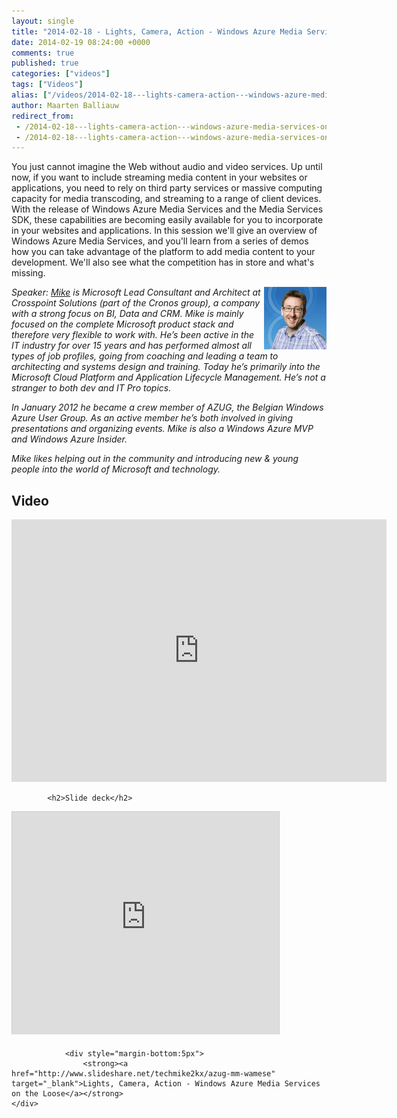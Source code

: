 ```yaml
---
layout: single
title: "2014-02-18 - Lights, Camera, Action - Windows Azure Media Services on the Loose"
date: 2014-02-19 08:24:00 +0000
comments: true
published: true
categories: ["videos"]
tags: ["Videos"]
alias: ["/videos/2014-02-18---lights-camera-action---windows-azure-media-services-on-the-loose"]
author: Maarten Balliauw
redirect_from:
 - /2014-02-18---lights-camera-action---windows-azure-media-services-on-the-loose.html
 - /2014-02-18---lights-camera-action---windows-azure-media-services-on-the-loose.html
---
```


<p>You just cannot imagine the Web without audio and video services. Up until now, if you want to include streaming media content in your websites or applications, you need to rely on third party services or massive computing capacity for media transcoding, and streaming to a range of client devices. With the release of Windows Azure Media Services and the Media Services SDK, these capabilities are becoming easily available for you to incorporate in your websites and applications. In this session we'll give an overview of Windows Azure Media Services, and you'll learn from a series of demos how you can take advantage of the platform to add media content to your development. We'll also see what the competition has in store and what's missing.</p>
<p><em><img width="100" align="right" alt="Mike Martin" src="/assets/media/speakers/mike-martin.jpg">Speaker:&nbsp;</em><i><a href="http://techmike2kx.wordpress.com/" target="_blank">Mike</a>&nbsp;is Microsoft Lead Consultant and Architect at Crosspoint Solutions (part of the Cronos group), a company with a strong focus on BI, Data and CRM. Mike is mainly focused on the complete Microsoft product stack and therefore very flexible to work with. He&rsquo;s been active in the IT industry for over 15 years and has performed almost all types of job profiles, going from coaching and leading a team to architecting and systems design and training. Today he&rsquo;s primarily into the Microsoft Cloud Platform and Application Lifecycle Management. He&rsquo;s not a stranger to both dev and IT Pro topics.&nbsp;</i></p>
<p><i>In January 2012 he became a crew member of AZUG, the Belgian Windows Azure User Group. As an active member he&rsquo;s both involved in giving presentations and organizing events. Mike is also a Windows Azure MVP and Windows Azure Insider.&nbsp;</i></p>
<p><i>Mike likes helping out in the community and introducing new &amp; young people into the world of Microsoft and technology.</i></p>

<h2>Video</h2>
<div>
				
				
				
<iframe width="600" height="420" src="http://www.youtube.com/embed/fpBxXe2qGMA?hd=1" frameborder="0" allowfullscreen=""></iframe>
				
</div>

			<h2>Slide deck</h2>
<div>
					<iframe src="http://www.slideshare.net/slideshow/embed_code/31376835" width="427" height="356" frameborder="0" marginwidth="0" marginheight="0" scrolling="no" style="border:1px solid #CCC;border-width:1px 1px 0;margin-bottom:5px" allowfullscreen="" webkitallowfullscreen="" mozallowfullscreen=""></iframe>
			
				<div style="margin-bottom:5px"> 
					<strong><a href="http://www.slideshare.net/techmike2kx/azug-mm-wamese" target="_blank">Lights, Camera, Action - Windows Azure Media Services on the Loose</a></strong>
	</div>
</div>






